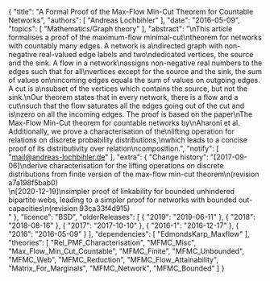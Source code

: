 {
    "title": "A Formal Proof of the Max-Flow Min-Cut Theorem for Countable Networks",
    "authors": [
        "Andreas Lochbihler"
    ],
    "date": "2016-05-09",
    "topics": [
        "Mathematics/Graph theory"
    ],
    "abstract": "\nThis article formalises a proof of the maximum-flow minimal-cut\ntheorem for networks with countably many edges.  A network is a\ndirected graph with non-negative real-valued edge labels and two\ndedicated vertices, the source and the sink.  A flow in a network\nassigns non-negative real numbers to the edges such that for all\nvertices except for the source and the sink, the sum of values on\nincoming edges equals the sum of values on outgoing edges.  A cut is a\nsubset of the vertices which contains the source, but not the sink.\nOur theorem states that in every network, there is a flow and a cut\nsuch that the flow saturates all the edges going out of the cut and is\nzero on all the incoming edges.  The proof is based on the paper\n<emph>The Max-Flow Min-Cut theorem for countable networks</emph> by\nAharoni et al.  Additionally, we prove a characterisation of the\nlifting operation for relations on discrete probability distributions,\nwhich leads to a concise proof of its distributivity over relation\ncomposition.",
    "notify": [
        "mail@andreas-lochbihler.de"
    ],
    "extra": {
        "Change history": "[2017-09-06]\nderive characterisation for the lifting operations on discrete distributions from finite version of the max-flow min-cut theorem\n(revision a7a198f5bab0)<br>\n[2020-12-19]\nsimpler proof of linkability for bounded unhindered bipartite webs, leading to a simpler proof for networks with bounded out-capacities\n(revision 93ca33f4d915)<br>"
    },
    "licence": "BSD",
    "olderReleases": [
        {
            "2019": "2019-06-11"
        },
        {
            "2018": "2018-08-16"
        },
        {
            "2017": "2017-10-10"
        },
        {
            "2016-1": "2016-12-17"
        },
        {
            "2016": "2016-05-09"
        }
    ],
    "dependencies": [
        "EdmondsKarp_Maxflow"
    ],
    "theories": [
        "Rel_PMF_Characterisation",
        "MFMC_Misc",
        "Max_Flow_Min_Cut_Countable",
        "MFMC_Finite",
        "MFMC_Unbounded",
        "MFMC_Web",
        "MFMC_Reduction",
        "MFMC_Flow_Attainability",
        "Matrix_For_Marginals",
        "MFMC_Network",
        "MFMC_Bounded"
    ]
}